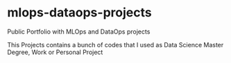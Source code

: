 # mlops-dataops-projects
Public Portfolio with MLOps and DataOps projects


This Projects contains a bunch of codes that I used as Data Science Master Degree, Work or Personal Project
